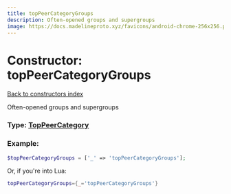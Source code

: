 ```yaml
---
title: topPeerCategoryGroups
description: Often-opened groups and supergroups
image: https://docs.madelineproto.xyz/favicons/android-chrome-256x256.png
---
```

# Constructor: topPeerCategoryGroups  
[Back to constructors index](index.md)



Often-opened groups and supergroups




### Type: [TopPeerCategory](../types/TopPeerCategory.md)


### Example:

```php
$topPeerCategoryGroups = ['_' => 'topPeerCategoryGroups'];
```  


Or, if you're into Lua:

```lua
topPeerCategoryGroups={_='topPeerCategoryGroups'}

```


